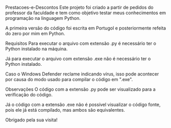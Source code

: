 Prestacoes-e-Descontos
Este projeto foi criado a partir de pedidos do professor da faculdade e tem como objetivo testar meus conhecimentos em programação na linguagem Python.

A primeira versão do código foi escrita em Portugol e posteriormente refeita do zero por mim em Python.

Requisitos
Para executar o arquivo com extensão .py é necessário ter o Python instalado na máquina.

Já para executar o arquivo com extensão .exe não é necessário ter o Python instalado.

Caso o Windows Defender reclame indicando vírus, isso pode acontecer por causa do modo usado para compilar o código em ".exe".

Observações
O código com a extensão .py pode ser visualizado para a verificação do código.

Já o código com a extensão .exe não é possível visualizar o código fonte, pois ele já está compilado, mas ambos são equivalentes.

Obrigado pela sua visita!

